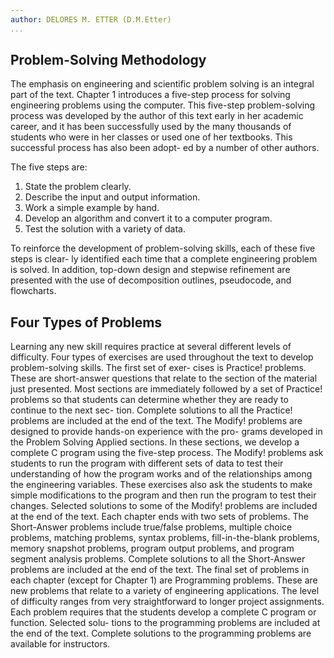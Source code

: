 ```yaml
---
author: DELORES M. ETTER (D.M.Etter)
...
```


## Problem-Solving Methodology
The emphasis on engineering and scientific problem solving is an integral part of the text.
Chapter 1 introduces a five-step process for solving engineering problems using the computer.
This five-step problem-solving process was developed by the author of this text early in her
academic career, and it has been successfully used by the many thousands of students who
were in her classes or used one of her textbooks. This successful process has also been adopt-
ed by a number of other authors. 

The five steps are:  

1. State the problem clearly.
2. Describe the input and output information.
3. Work a simple example by hand.
4. Develop an algorithm and convert it to a computer program.
5. Test the solution with a variety of data.

To reinforce the development of problem-solving skills, each of these five steps is clear-
ly identified each time that a complete engineering problem is solved. In addition, top-down
design and stepwise refinement are presented with the use of decomposition outlines,
pseudocode, and flowcharts.

## Four Types of Problems
Learning any new skill requires practice at several different levels of difficulty. Four types of
exercises are used throughout the text to develop problem-solving skills. The first set of exer-
cises is Practice! problems. These are short-answer questions that relate to the section of
the material just presented. Most sections are immediately followed by a set of Practice!
problems so that students can determine whether they are ready to continue to the next sec-
tion. Complete solutions to all the Practice! problems are included at the end of the text.
The Modify! problems are designed to provide hands-on experience with the pro-
grams developed in the Problem Solving Applied sections. In these sections, we develop a
complete C program using the five-step process. The Modify! problems ask students to run the
program with different sets of data to test their understanding of how the program works and of
the relationships among the engineering variables. These exercises also ask the students to
make simple modifications to the program and then run the program to test their changes.
Selected solutions to some of the Modify! problems are included at the end of the text.
Each chapter ends with two sets of problems. The Short-Answer problems include
true/false problems, multiple choice problems, matching problems, syntax problems,
fill-in-the-blank problems, memory snapshot problems, program output problems, and
program segment analysis problems. Complete solutions to all the Short-Answer problems
are included at the end of the text.
The final set of problems in each chapter (except for Chapter 1) are Programming
problems. These are new problems that relate to a variety of engineering applications.
The level of difficulty ranges from very straightforward to longer project assignments. Each
problem requires that the students develop a complete C program or function. Selected solu-
tions to the programming problems are included at the end of the text. Complete solutions to
the programming problems are available for instructors.




